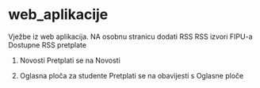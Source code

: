 # web_aplikacije
Vježbe iz web aplikacija.
NA osobnu stranicu dodati RSS
RSS izvori FIPU-a
Dostupne RSS pretplate
1. Novosti
Pretplati se na Novosti

2. Oglasna ploča za studente
Pretplati se na obavijesti s Oglasne ploče
